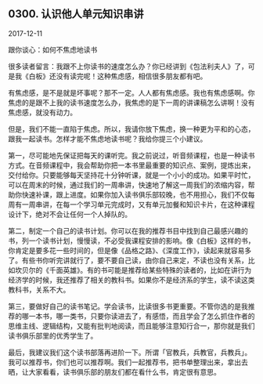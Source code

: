 ## 0300. 认识他人单元知识串讲

2017-12-11

跟你谈心：如何不焦虑地读书

很多读者留言：我跟不上你读书的速度怎么办？你已经讲到《包法利夫人》了，可是我《白板》还没有读完呢！这种焦虑感，相信很多朋友都有吧。

有焦虑感，是不是就是坏事呢？那不一定。人人都有焦虑感。我也有焦虑感啊。你焦虑的是跟不上我的读书速度怎么办，我焦虑的是下一周的讲课稿怎么讲啊！没有焦虑感，就没有动力。

但是，我们不能一直陷于焦虑。所以，我请你放下焦虑，换一种更为平和的心态，跟我一起读书。怎样才能不焦虑地读书呢？我给你提三个小建议。

第一，尽可能地先保证把每天的课听完。我之前说过，听音频课程，也是一种读书方式。在音频课程中，我会帮助你把一本书里最重要的知识点、案例，提炼出来，交付给你。只要能够每天坚持花十分钟听课，就是一个小小的成功。如果平时忙，可以在周末的时候，通过我们的一周串讲，快速地了解这一周我们的浓缩内容，帮助你快速补课，跟上进度。如果你加入读书俱乐部较晚，也不用担心，我们不仅每周有一周串讲，在每一个学习单元完成时，又有单元加餐和知识卡片，在这种课程设计下，绝对不会让任何一个人掉队的。

第二，制定一个自己的读书计划。你可以在我的推荐书目中找到自己最感兴趣的书，列一个读书计划，慢慢读，不必受我课程安排的影响。像《白板》这样的书，你肯定是要多花一些时间的，但是像《品格之路》、《深度工作》，读起来就容易多了。有些书你听完讲就行了，要不要自己读，由你自己来定，不读也没有关系，比如坎贝尔的《千面英雄》。有的书可能是推荐给某些特殊的读者的，比如在讲行为经济学的时候，我还推荐了相关的教科书。如果你不是经济系的学生，读不读这类教科书，关系不大。

第三，要做好自己的读书笔记。学会读书，比读很多书更重要。不管你选的是我推荐的哪一本书，哪一类书，只要你读进去了，有感悟，而且学会了怎么抓住作者的思维主线、逻辑结构，又能有批判地阅读，而且能够注意知行合一，那你就是我们读书俱乐部里的优秀学生了。

最后，我建议我们这个读书部落再进阶一下。所谓「官教兵，兵教官，兵教兵」。我可以推荐书，你们也可以推荐啊。我们一起推荐书，把书单整理出来，拿出去晒，让大家看看，读书俱乐部的朋友们都在看什么书，肯定很有意思。

